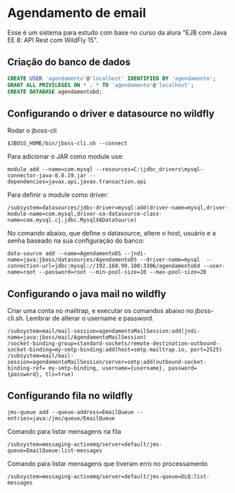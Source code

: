 # Agendamento de email

Esse é um sistema para estudo com base no curso da alura "EJB com Java EE 8: API Rest com WildFly 15".

## Criação do banco de dados

```sql
CREATE USER 'agendamento'@'localhost' IDENTIFIED BY 'agendamento';
GRANT ALL PRIVILEGES ON * . * TO 'agendamento'@'localhost';
CREATE DATABASE agendamentobd;
```

## Configurando o driver e datasource no wildfly

Rodar o jboss-cli
```
$JBOSS_HOME/bin/jboss-cli.sh --connect
```

Para adicionar o JAR como module use:
```
module add --name=com.mysql --resources=C:\jdbc_drivers\mysql-connector-java-8.0.19.jar --dependencies=javax.api,javax.transaction.api
```

Para definir o module como driver:
```
/subsystem=datasources/jdbc-driver=mysql:add(driver-name=mysql,driver-module-name=com.mysql,driver-xa-datasource-class-name=com.mysql.cj.jdbc.MysqlXADataSource)
```

No comando abaixo, que define o datasource, altere o host, usuário e a senha baseado na sua configuração do banco:
```
data-source add --name=AgendamentoDS --jndi-name=java:jboss/datasources/AgendamentoDS --driver-name=mysql  --connection-url=jdbc:mysql://192.168.99.100:3306/agendamentobd --user-name=root --password=root --min-pool-size=10 --max-pool-size=20
```

## Configurando o java mail no wildfly

Criar uma conta no mailtrap, e executar os comandos abaixo no jboss-cli.sh. Lembrar de alterar o username e password.
```
/subsystem=mail/mail-session=agendamentoMailSession:add(jndi-name=java:jboss/mail/AgendamentoMailSession)
/socket-binding-group=standard-sockets/remote-destination-outbound-socket-binding=my-smtp-binding:add(host=smtp.mailtrap.io, port=2525)
/subsystem=mail/mail-session=agendamentoMailSession/server=smtp:add(outbound-socket-binding-ref= my-smtp-binding, username={username}, password={password}, tls=true)
```

## Configurando fila no wildfly

```
jms-queue add --queue-address=EmailQueue --entries=java:/jms/queue/EmailQueue
```

Comando para listar mensagens na fila
```
/subsystem=messaging-activemq/server=default/jms-queue=EmailQueue:list-messages
```

Comando para listar mensagens que tiveram erro no processamento
```
/subsystem=messaging-activemq/server=default/jms-queue=DLQ:list-messages
```
